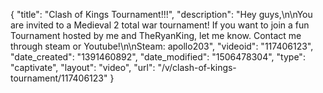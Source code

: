 {
    "title": "Clash of Kings Tournament!!!",
    "description": "Hey guys,\n\nYou are invited to a Medieval 2 total war tournament!  If you want to join a fun Tournament hosted by me and TheRyanKing, let me know.  Contact me through steam or Youtube!\n\nSteam: apollo203",
    "videoid": "117406123",
    "date_created": "1391460892",
    "date_modified": "1506478304",
    "type": "captivate",
    "layout": "video",
    "url": "\/v\/clash-of-kings-tournament\/117406123"
}